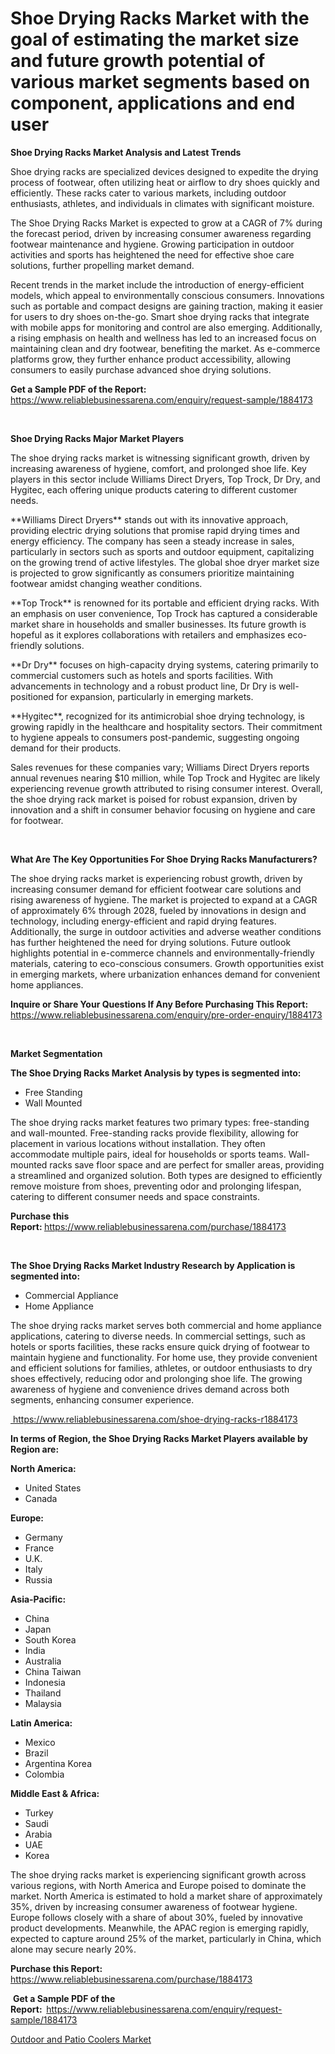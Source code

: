 <p><h1>Shoe Drying Racks Market with the goal of estimating the market size and future growth potential of various market segments based on component, applications and end user</h1></p><p><strong>Shoe Drying Racks Market Analysis and Latest Trends</strong></p>
<p><p>Shoe drying racks are specialized devices designed to expedite the drying process of footwear, often utilizing heat or airflow to dry shoes quickly and efficiently. These racks cater to various markets, including outdoor enthusiasts, athletes, and individuals in climates with significant moisture. </p><p>The Shoe Drying Racks Market is expected to grow at a CAGR of 7% during the forecast period, driven by increasing consumer awareness regarding footwear maintenance and hygiene. Growing participation in outdoor activities and sports has heightened the need for effective shoe care solutions, further propelling market demand. </p><p>Recent trends in the market include the introduction of energy-efficient models, which appeal to environmentally conscious consumers. Innovations such as portable and compact designs are gaining traction, making it easier for users to dry shoes on-the-go. Smart shoe drying racks that integrate with mobile apps for monitoring and control are also emerging. Additionally, a rising emphasis on health and wellness has led to an increased focus on maintaining clean and dry footwear, benefiting the market. As e-commerce platforms grow, they further enhance product accessibility, allowing consumers to easily purchase advanced shoe drying solutions.</p></p>
<p><strong>Get a Sample PDF of the Report:&nbsp;</strong> <a href="https://www.reliablebusinessarena.com/enquiry/request-sample/1884173?utm_campaign=2258&utm_medium=2&utm_source=Github&utm_content=ia&utm_term=10022025&utm_id=shoe-drying-racks">https://www.reliablebusinessarena.com/enquiry/request-sample/1884173</a></p>
<p>&nbsp;</p>
<p><strong>Shoe Drying Racks Major Market Players</strong></p>
<p><p>The shoe drying racks market is witnessing significant growth, driven by increasing awareness of hygiene, comfort, and prolonged shoe life. Key players in this sector include Williams Direct Dryers, Top Trock, Dr Dry, and Hygitec, each offering unique products catering to different customer needs.</p><p>**Williams Direct Dryers** stands out with its innovative approach, providing electric drying solutions that promise rapid drying times and energy efficiency. The company has seen a steady increase in sales, particularly in sectors such as sports and outdoor equipment, capitalizing on the growing trend of active lifestyles. The global shoe dryer market size is projected to grow significantly as consumers prioritize maintaining footwear amidst changing weather conditions.</p><p>**Top Trock** is renowned for its portable and efficient drying racks. With an emphasis on user convenience, Top Trock has captured a considerable market share in households and smaller businesses. Its future growth is hopeful as it explores collaborations with retailers and emphasizes eco-friendly solutions.</p><p>**Dr Dry** focuses on high-capacity drying systems, catering primarily to commercial customers such as hotels and sports facilities. With advancements in technology and a robust product line, Dr Dry is well-positioned for expansion, particularly in emerging markets.</p><p>**Hygitec**, recognized for its antimicrobial shoe drying technology, is growing rapidly in the healthcare and hospitality sectors. Their commitment to hygiene appeals to consumers post-pandemic, suggesting ongoing demand for their products.</p><p>Sales revenues for these companies vary; Williams Direct Dryers reports annual revenues nearing $10 million, while Top Trock and Hygitec are likely experiencing revenue growth attributed to rising consumer interest. Overall, the shoe drying rack market is poised for robust expansion, driven by innovation and a shift in consumer behavior focusing on hygiene and care for footwear.</p></p>
<p>&nbsp;</p>
<p><strong>What Are The Key Opportunities For Shoe Drying Racks Manufacturers?</strong></p>
<p><p>The shoe drying racks market is experiencing robust growth, driven by increasing consumer demand for efficient footwear care solutions and rising awareness of hygiene. The market is projected to expand at a CAGR of approximately 6% through 2028, fueled by innovations in design and technology, including energy-efficient and rapid drying features. Additionally, the surge in outdoor activities and adverse weather conditions has further heightened the need for drying solutions. Future outlook highlights potential in e-commerce channels and environmentally-friendly materials, catering to eco-conscious consumers. Growth opportunities exist in emerging markets, where urbanization enhances demand for convenient home appliances.</p></p>
<p><strong>Inquire or Share Your Questions If Any Before Purchasing This Report:</strong> <a href="https://www.reliablebusinessarena.com/enquiry/pre-order-enquiry/1884173?utm_campaign=2258&utm_medium=2&utm_source=Github&utm_content=ia&utm_term=10022025&utm_id=shoe-drying-racks">https://www.reliablebusinessarena.com/enquiry/pre-order-enquiry/1884173</a></p>
<p>&nbsp;</p>
<p><strong>Market Segmentation</strong></p>
<p><strong>The Shoe Drying Racks Market Analysis by types is segmented into:</strong></p>
<p><ul><li>Free Standing</li><li>Wall Mounted</li></ul></p>
<p><p>The shoe drying racks market features two primary types: free-standing and wall-mounted. Free-standing racks provide flexibility, allowing for placement in various locations without installation. They often accommodate multiple pairs, ideal for households or sports teams. Wall-mounted racks save floor space and are perfect for smaller areas, providing a streamlined and organized solution. Both types are designed to efficiently remove moisture from shoes, preventing odor and prolonging lifespan, catering to different consumer needs and space constraints.</p></p>
<p><strong>Purchase this Report:&nbsp;</strong><a href="https://www.reliablebusinessarena.com/purchase/1884173?utm_campaign=2258&utm_medium=2&utm_source=Github&utm_content=ia&utm_term=10022025&utm_id=shoe-drying-racks">https://www.reliablebusinessarena.com/purchase/1884173</a></p>
<p>&nbsp;</p>
<p><strong>The Shoe Drying Racks Market Industry Research by Application is segmented into:</strong></p>
<p><ul><li>Commercial Appliance</li><li>Home Appliance</li></ul></p>
<p><p>The shoe drying racks market serves both commercial and home appliance applications, catering to diverse needs. In commercial settings, such as hotels or sports facilities, these racks ensure quick drying of footwear to maintain hygiene and functionality. For home use, they provide convenient and efficient solutions for families, athletes, or outdoor enthusiasts to dry shoes effectively, reducing odor and prolonging shoe life. The growing awareness of hygiene and convenience drives demand across both segments, enhancing consumer experience.</p></p>
<p><a href="https://www.reliablebusinessarena.com/shoe-drying-racks-r1884173?utm_campaign=2258&utm_medium=2&utm_source=Github&utm_content=ia&utm_term=10022025&utm_id=shoe-drying-racks">&nbsp;https://www.reliablebusinessarena.com/shoe-drying-racks-r1884173</a></p>
<p><strong>In terms of Region, the Shoe Drying Racks Market Players available by Region are:</strong></p>
<p>
    <p> <strong> North America: </strong>
        <ul>
            <li>United States</li>
            <li>Canada</li>
        </ul>
        </p> 
    <p> <strong> Europe: </strong>
        <ul>
            <li>Germany</li>
            <li>France</li>
            <li>U.K.</li>
            <li>Italy</li>
            <li>Russia</li>
        </ul>
        </p> 
    <p> <strong> Asia-Pacific: </strong>
        <ul>
            <li>China</li>
            <li>Japan</li>
            <li>South Korea</li>
            <li>India</li>
            <li>Australia</li>
            <li>China Taiwan</li>
            <li>Indonesia</li>
            <li>Thailand</li>
            <li>Malaysia</li>
        </ul>
        </p> 
    <p> <strong> Latin America: </strong>
        <ul>
            <li>Mexico</li>
            <li>Brazil</li>
            <li>Argentina Korea</li>
            <li>Colombia</li>
        </ul>
        </p> 
    <p> <strong> Middle East & Africa: </strong>
        <ul>
            <li>Turkey</li>
            <li>Saudi</li>
            <li>Arabia</li>
            <li>UAE</li>
            <li>Korea</li>
        </ul>
    </p>
    </p>
<p><p>The shoe drying racks market is experiencing significant growth across various regions, with North America and Europe poised to dominate the market. North America is estimated to hold a market share of approximately 35%, driven by increasing consumer awareness of footwear hygiene. Europe follows closely with a share of about 30%, fueled by innovative product developments. Meanwhile, the APAC region is emerging rapidly, expected to capture around 25% of the market, particularly in China, which alone may secure nearly 20%.</p></p>
<p><strong>Purchase this Report: </strong><a href="https://www.reliablebusinessarena.com/purchase/1884173?utm_campaign=2258&utm_medium=2&utm_source=Github&utm_content=ia&utm_term=10022025&utm_id=shoe-drying-racks">https://www.reliablebusinessarena.com/purchase/1884173</a></p>
<p>&nbsp;<strong>Get a Sample PDF of the Report:&nbsp;&nbsp;</strong><a href="https://www.reliablebusinessarena.com/enquiry/request-sample/1884173?utm_campaign=2258&utm_medium=2&utm_source=Github&utm_content=ia&utm_term=10022025&utm_id=shoe-drying-racks">https://www.reliablebusinessarena.com/enquiry/request-sample/1884173</a></p>
<p><strong></strong></p>
<p><p><a href="https://github.com/gullattedenna/Market-Research-Report-List-1/blob/main/outdoor-and-patio-coolers-market.md?utm_campaign=2258&utm_medium=2&utm_source=Github&utm_content=ia&utm_term=10022025&utm_id=shoe-drying-racks">Outdoor and Patio Coolers Market</a></p></p>